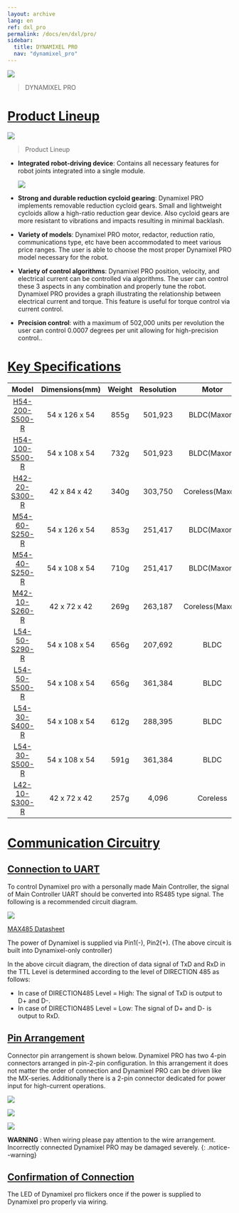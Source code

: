 ```yaml
---
layout: archive
lang: en
ref: dxl_pro
permalink: /docs/en/dxl/pro/
sidebar:
  title: DYNAMIXEL PRO
  nav: "dynamixel_pro"
---
```


![](/assets/images/dxl/pro/dynamixelpro_main.jpg)
>DYNAMIXEL PRO

# [Product Lineup](#product-lineup)

![](/assets/images/dxl/pro/dxl_pro_productline.jpg)

> Product Lineup

- **Integrated robot-driving device**: Contains all necessary features for robot joints integrated into a single module.

  ![](/assets/images/dxl/pro/dxl_pro_intro.gif)

- **Strong and durable reduction cycloid gearing**: Dynamixel PRO implements removable reduction cycloid gears. Small and lightweight cycloids allow a high-ratio reduction gear device. Also cycloid gears are more resistant to vibrations and impacts resulting in minimal backlash.

- **Variety of models**: Dynamixel PRO motor, redactor, reduction ratio, communications type, etc have been accommodated to meet various price ranges. The user is able to choose the most proper Dynamixel PRO model necessary for the robot.

- **Variety of control algorithms**: Dynamixel PRO position, velocity, and electrical current can be controlled via algorithms. The user can control these 3 aspects in any combination and properly tune the robot. Dynamixel PRO provides a graph illustrating the relationship between electrical current and torque. This feature is useful for torque control via current control.

- **Precision control**: with a maximum of 502,000 units per revolution the user can control 0.0007 degrees per unit allowing for high-precision control..

# [Key Specifications](#key-specifications)

|                       Model                        | Dimensions(mm) | Weight | Resolution |      Motor      |
|:--------------------------------------------------:|:--------------:|:------:|:----------:|:---------------:|
| [H54-200-S500-R](/docs/en/dxl/pro/h54-200-s500-r/) | 54 x 126 x 54  |  855g  |  501,923   |   BLDC(Maxon)   |
| [H54-100-S500-R](/docs/en/dxl/pro/h54-100-s500-r/) | 54 x 108 x 54  |  732g  |  501,923   |   BLDC(Maxon)   |
|  [H42-20-S300-R](/docs/en/dxl/pro/h42-20-s300-r/)  |  42 x 84 x 42  |  340g  |  303,750   | Coreless(Maxon) |
|  [M54-60-S250-R](/docs/en/dxl/pro/m54-60-s250-r/)  | 54 x 126 x 54  |  853g  |  251,417   |   BLDC(Maxon)   |
|  [M54-40-S250-R](/docs/en/dxl/pro/m54-40-s250-r/)  | 54 x 108 x 54  |  710g  |  251,417   |   BLDC(Maxon)   |
|  [M42-10-S260-R](/docs/en/dxl/pro/m42-10-s260-r/)  |  42 x 72 x 42  |  269g  |  263,187   | Coreless(Maxon) |
|  [L54-50-S290-R](/docs/en/dxl/pro/l54-50-s500-r/)  | 54 x 108 x 54  |  656g  |  207,692   |      BLDC       |
|  [L54-50-S500-R](/docs/en/dxl/pro/l54-50-s290-r/)  | 54 x 108 x 54  |  656g  |  361,384   |      BLDC       |
|  [L54-30-S400-R](/docs/en/dxl/pro/l54-30-s500-r/)  | 54 x 108 x 54  |  612g  |  288,395   |      BLDC       |
|  [L54-30-S500-R](/docs/en/dxl/pro/l54-30-s400-r/)  | 54 x 108 x 54  |  591g  |  361,384   |      BLDC       |
|  [L42-10-S300-R](/docs/en/dxl/pro/l42-10-s300-r/)  |  42 x 72 x 42  |  257g  |   4,096    |    Coreless     |

# [Communication Circuitry](#communication-circuitry)

## [Connection to UART](#connection-to-uart)
To control Dynamixel pro with a personally made Main Controller, the signal of Main Controller UART should be converted into RS485 type signal. The following is a recommended circuit diagram.

![](/assets/images/dxl/pro/485_circuit_pro.png)

[MAX485 Datasheet](http://ecee.colorado.edu/~mcclurel/max485ds.pdf)

The power of Dynamixel is supplied via Pin1(-), Pin2(+). (The above circuit is built into Dynamixel-only controller)

In the above circuit diagram, the direction of data signal of TxD and RxD in the TTL Level is determined according to the level of DIRECTION 485 as follows:
- In case of DIRECTION485 Level = High: The signal of TxD is output to D+ and D-.
- In case of DIRECTION485 Level = Low: The signal of D+ and D- is output to RxD.

## [Pin Arrangement](#pin-arrangement)
Connector pin arrangement is shown below. Dynamixel PRO has two 4-pin connectors arranged in pin-2-pin configuration. In this arrangement it does not matter the order of connection and Dynamixel PRO can be driven like the MX-series. Additionally there is a 2-pin connector dedicated for power input for high-current operations.

![](/assets/images/dxl/pro/clip_image003.png)

![](/assets/images/dxl/pro/clip_image005.jpg)

![](/assets/images/dxl/pro/clip_image007.png)

**WARNING** : When wiring please pay attention to the wire arrangement. Incorrectly connected Dynamixel PRO may be damaged severely.
{: .notice--warning}

## [Confirmation of Connection](#confirmation-of-connection)

The LED of Dynamixel pro flickers once if the power is supplied to Dynamixel pro properly via wiring.
